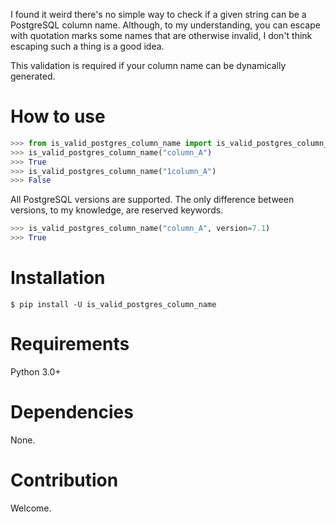 I found it weird there's no simple way to check if a given string can be a PostgreSQL column name.
Although, to my understanding, you can escape with quotation marks some names that are otherwise invalid,
I don't think escaping such a thing is a good idea.

This validation is required if your column name can be dynamically generated.

# How to use

```python
>>> from is_valid_postgres_column_name import is_valid_postgres_column_name
>>> is_valid_postgres_column_name("column_A")
>>> True
>>> is_valid_postgres_column_name("1column_A")
>>> False
```

All PostgreSQL versions are supported. The only difference between versions, to my knowledge, are reserved keywords.
```python
>>> is_valid_postgres_column_name("column_A", version=7.1)
>>> True
```

# Installation

```shell
$ pip install -U is_valid_postgres_column_name
```

# Requirements

Python 3.0+

# Dependencies

None.

# Contribution

Welcome.
